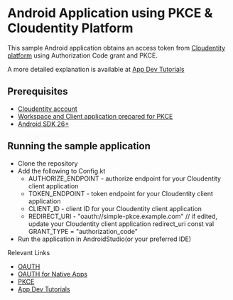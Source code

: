 
# Android Application using PKCE & Cloudentity Platform

This sample Android application obtains an access token from [Cloudentity platform](https://cloudentity.com/) using Authorization Code grant and PKCE.

A more detailed explanation is available at [App Dev Tutorials](https://developer.cloudentity.com/app_dev_tutorials/android_pkce/)

## Prerequisites
 - [Cloudentity account](https://authz.cloudentity.io/register)
 - [Workspace and Client application prepared for PKCE](https://docs.authorization.cloudentity.com/features/oauth/grant_flows/auth_code_with_pkce/?q=pkce)
 - [Android SDK 26+](https://www.android.com/)

## Running the sample application
 - Clone the repository
 - Add the following to Config.kt
   - AUTHORIZE_ENDPOINT - authorize endpoint for your Cloudentity client application
   - TOKEN_ENDPOINT - token endpoint for your Cloudentity client application
   - CLIENT_ID - client ID for your Cloudentity client application
   - REDIRECT_URI - "oauth://simple-pkce.example.com" // if edited, update your Cloudentity client application redirect_uri
    const val GRANT_TYPE = "authorization_code"
 - Run the application in AndroidStudio(or your preferred IDE)


Relevant Links
 - [OAUTH](https://datatracker.ietf.org/doc/html/rfc6749)
 - [OAUTH for Native Apps](https://datatracker.ietf.org/doc/html/rfc8252)
 - [PKCE](https://datatracker.ietf.org/doc/html/rfc7636)
 - [App Dev Tutorials](https://developer.cloudentity.com/app_dev_tutorials/)

